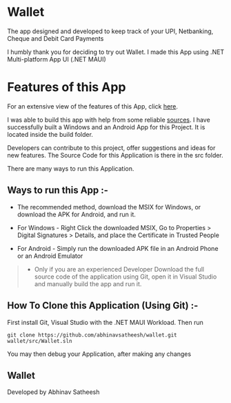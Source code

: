 # Wallet

The app designed and developed to keep track of your UPI, Netbanking, Cheque and Debit Card Payments

I humbly thank you for deciding to try out Wallet. I made this App using .NET Multi-platform App UI (.NET MAUI)

# Features of this App

For an extensive view of the features of this App, click [here](docs/Features.md). 

I was able to build this app with help from some reliable [sources](docs/Sources.md). I have successfully built a Windows and an Android App for this Project. It is located inside the build folder. 

Developers can contribute to this project, offer suggestions and ideas for new features. The Source Code for this Application is there in the src folder.

There are many ways to run this Application.

## Ways to run this App :-
- The recommended method, download the MSIX for Windows, or download the APK for Android, and run it.

- For Windows - Right Click the downloaded MSIX, Go to Properties > Digital Signatures > Details, and place the Certificate in Trusted People

- For Android - Simply run the downloaded APK file in an Android Phone or an Android Emulator

> - Only if you are an experienced Developer 
Download the full source code of the application using Git, open it in Visual Studio and manually build the app and run it. 

## How To Clone this Application (Using Git) :-

First install Git, Visual Studio with the .NET MAUI Workload. Then run
```
git clone https://github.com/abhinavsatheesh/wallet.git
wallet/src/Wallet.sln
```

You may then debug your Application, after making any changes

## Wallet
Developed by Abhinav Satheesh